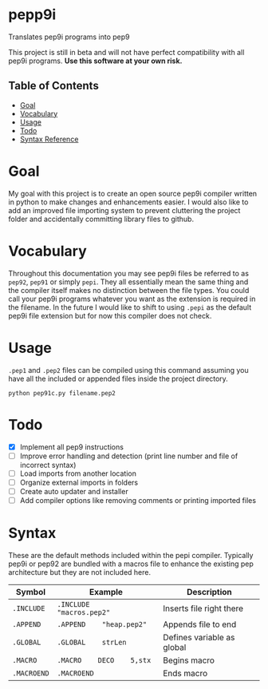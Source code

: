 # pepp9i
Translates pep9i programs into pep9

This project is still in beta and will not have perfect compatibility with all pep9i programs. **Use this software at your own risk.**

## Table of Contents
 - [Goal](#goal)
 - [Vocabulary](#vocabulary)
 - [Usage](#usage)
 - [Todo](#todo)
 - [Syntax Reference](#syntax)

# Goal
My goal with this project is to create an open source pep9i compiler written in python to make changes and enhancements easier. I would also like to add an improved file importing system to prevent cluttering the project folder and accidentally committing library files to github.


# Vocabulary
Throughout this documentation you may see pep9i files be referred to as ```pep92```, ```pep91``` or simply ```pepi```. They all essentially mean the same thing and the compiler itself makes no distinction between the file types. You could call your pep9i programs whatever you want as the extension is required in the filename. In the future I would like to shift to using ```.pepi``` as the default pep9i file extension but for now this compiler does not check.


# Usage

```.pep1``` and ```.pep2``` files can be compiled using this command assuming you have all the included or appended files inside the project directory.
```
python pep91c.py filename.pep2
```


# Todo

- [x] Implement all pep9 instructions
- [ ] Improve error handling and detection (print line number and file of incorrect syntax)
- [ ] Load imports from another location
- [ ] Organize external imports in folders
- [ ] Create auto updater and installer
- [ ] Add compiler options like removing comments or printing imported files

# Syntax

These are the default methods included within the pepi compiler. Typically pep9i or pep92 are bundled with a macros file to enhance the existing pep architecture but they are not included here.

|Symbol|Example|Description|
| --- | --- | --- |
|```.INCLUDE```|```.INCLUDE    "macros.pep2"```|Inserts file right there|
|```.APPEND```|```.APPEND    "heap.pep2"```|Appends file to end|
|```.GLOBAL```|```.GLOBAL    strLen```|Defines variable as global|
|```.MACRO```|```.MACRO    DECO    5,stx```|Begins macro
|```.MACROEND```|```.MACROEND```|Ends macro